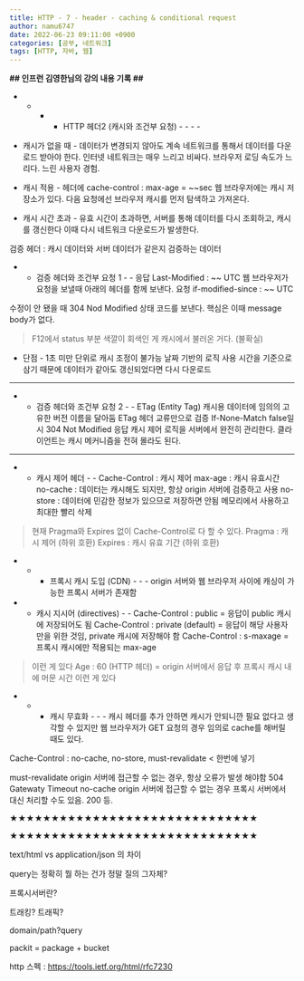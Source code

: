 ```yaml
---
title: HTTP - 7 - header - caching & conditional request
author: namu6747
date: 2022-06-23 09:11:00 +0900
categories: [공부, 네트워크]
tags: [HTTP, 자바, 웹]
---
```


**## 인프런 김영한님의 강의 내용 기록 ##**

- - - - HTTP 헤더2 (캐시와 조건부 요청) - - - -

- 캐시가 없을 때 -
데이터가 변경되지 않아도 계속 네트워크를 통해서
 데이터를 다운로드 받아야 한다.
인터넷 네트워크는 매우 느리고 비싸다.
브라우저 로딩 속도가 느리다.
느린 사용자 경험.

- 캐시 적용 -
헤더에 cache-control : max-age = ~~sec
웹 브라우저에는 캐시 저장소가 있다.
다음 요청에선 브라우저 캐시를 먼저 탐색하고 가져온다.

- 캐시 시간 초과 -
유효 시간이 초과하면, 서버를 통해 데이터를 다시 조회하고,
 캐시를 갱신한다
이때 다시 네트워크 다운로드가 발생한다.

검증 헤더 : 캐시 데이터와 서버 데이터가 같은지 검증하는 데이터

- - 검증 헤더와 조건부 요청 1 - - 
응답 Last-Modified : ~~ UTC
웹 브라우저가 요청을 보낼때 아래의 헤더를 함께 보낸다.
요청 if-modified-since : ~~ UTC

수정이 안 됐을 때 304 Nod Modified 상태 코드를 보낸다.
핵심은 이때 message body가 없다.

> F12에서 status 부분 색깔이 회색인 게 캐시에서 불러온 거다. (불확실)

- 단점 - 
1초 미만 단위로 캐시 조정이 불가능
날짜 기반의 로직 사용
시간을 기준으로 삼기 때문에 데이터가 같아도 갱신되었다면 다시 다운로드
- - - - - - - -

- - 검증 헤더와 조건부 요청 2 - -
ETag (Entity Tag)
캐시용 데이터에 임의의 고유한 버전 이름을 달아둠
ETag 헤더 교류만으로 검증
If-None-Match false일 시 304 Not Modified 응답
캐시 제어 로직을 서버에서 완전히 관리한다.
클라이언트는 캐시 메커니즘을 전혀 몰라도 된다.
- - - - - - - -

- - 캐시 제어 헤더 - -
Cache-Control : 캐시 제어
 max-age : 캐시 유효시간
 no-cache : 데이터는 캐시해도 되지만, 항상 origin 서버에 검증하고 사용
 no-store : 데이터에 민감한 정보가 있으므로 저장하면 안됨
	메모리에서 사용하고 최대한 빨리 삭제
> 현재 Pragma와 Expires 없이 Cache-Control로 다 할 수 있다.
Pragma : 캐시 제어 (하위 호환)
Expires : 캐시 유효 기간 (하위 호환)

- - - 프록시 캐시 도입 (CDN) - - - 
origin 서버와 웹 브라우저 사이에 캐싱이 가능한 프록시 서버가 존재함

- - 캐시 지시어 (directives) - -
Cache-Control : public
= 응답이 public 캐시에 저장되어도 됨
Cache-Control : private (default)
= 응답이 해당 사용자만을 위한 것임, private 캐시에 저장해야 함
Cache-Control : s-maxage
= 프록시 캐시에만 적용되는 max-age
> 이런 게 있다
Age : 60 (HTTP 헤더)
= origin 서버에서 응답 후 프록시 캐시 내에 머문 시간
> 이런 게 있다

- - - 캐시 무효화 - - -
캐시 헤더를 추가 안하면 캐시가 안되니깐 필요 없다고 생각할 수 있지만
웹 브라우저가 GET 요청의 경우 임의로 cache를 해버릴 때도 있다.

Cache-Control : no-cache, no-store, must-revalidate < 한번에 넣기

must-revalidate 
origin 서버에 접근할 수 없는 경우, 항상 오류가 발생 해야함
504 Gatewaty Timeout
no-cache
origin 서버에 접근할 수 없는 경우 프록시 서버에서 대신 처리할 수도 있음.
200 등.

★★★★★★★★★★★★★★★★★★★★★★★★★★★★★★

★★★★★★★★★★★★★★★★★★★★★★★★★★★★★★

text/html vs application/json 의 차이

query는 정확히 뭘 하는 건가 정말 질의 그자체?

프록시서버란?

트래킹? 트래픽?

domain/path?query

packit = package + bucket

http 스펙 : <https://tools.ietf.org/html/rfc7230>





